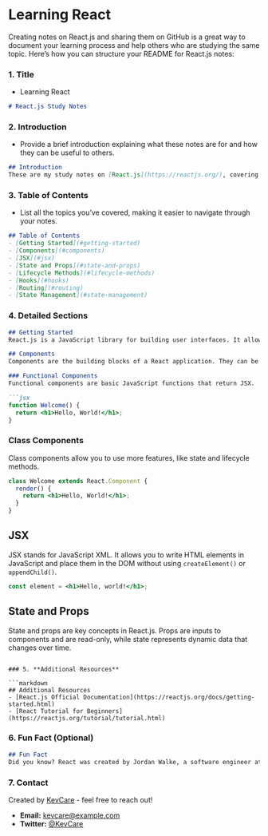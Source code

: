 # Learning React


Creating notes on React.js and sharing them on GitHub is a great way to document your learning process and help others who are studying the same topic. Here’s how you can structure your README for React.js notes:

### 1. **Title**

   - Learning React

   ```markdown
   # React.js Study Notes
   ```

### 2. **Introduction**

   - Provide a brief introduction explaining what these notes are for and how they can be useful to others.

   ```markdown
   ## Introduction
   These are my study notes on [React.js](https://reactjs.org/), covering core concepts, components, hooks, state management, and more. These notes are intended to help beginners understand React.js and serve as a reference for those looking to refresh their knowledge.
   ```

### 3. **Table of Contents**

   - List all the topics you’ve covered, making it easier to navigate through your notes.

   ```markdown
   ## Table of Contents
   - [Getting Started](#getting-started)
   - [Components](#components)
   - [JSX](#jsx)
   - [State and Props](#state-and-props)
   - [Lifecycle Methods](#lifecycle-methods)
   - [Hooks](#hooks)
   - [Routing](#routing)
   - [State Management](#state-management)
   ```

### 4. **Detailed Sections**

   ```markdown
   ## Getting Started
   React.js is a JavaScript library for building user interfaces. It allows developers to create large web applications that can change data, without reloading the page.

   ## Components
   Components are the building blocks of a React application. They can be functional or class-based. Each component encapsulates a part of the user interface.

   ### Functional Components
   Functional components are basic JavaScript functions that return JSX.

   ```jsx
   function Welcome() {
     return <h1>Hello, World!</h1>;
   }
   ```

   ### Class Components
   Class components allow you to use more features, like state and lifecycle methods.

   ```jsx
   class Welcome extends React.Component {
     render() {
       return <h1>Hello, World!</h1>;
     }
   }
   ```

   ## JSX
   JSX stands for JavaScript XML. It allows you to write HTML elements in JavaScript and place them in the DOM without using `createElement()` or `appendChild()`.

   ```jsx
   const element = <h1>Hello, world!</h1>;
   ```

   ## State and Props
   State and props are key concepts in React.js. Props are inputs to components and are read-only, while state represents dynamic data that changes over time.
   ```

### 5. **Additional Resources**
   
   ```markdown
   ## Additional Resources
   - [React.js Official Documentation](https://reactjs.org/docs/getting-started.html)
   - [React Tutorial for Beginners](https://reactjs.org/tutorial/tutorial.html)
   ```

### 6. **Fun Fact (Optional)**

   ```markdown
   ## Fun Fact
   Did you know? React was created by Jordan Walke, a software engineer at Facebook, and was first deployed on Facebook's newsfeed in 2011!
   ```

### 7. **Contact**

Created by [KevCare](https://github.com/KevCareSA) - feel free to reach out!

- **Email:** [kevcare@example.com](kev.mkbn@gmail.com)
- **Twitter:** [@KevCare](https://twitter.com/KgosiKevin)

